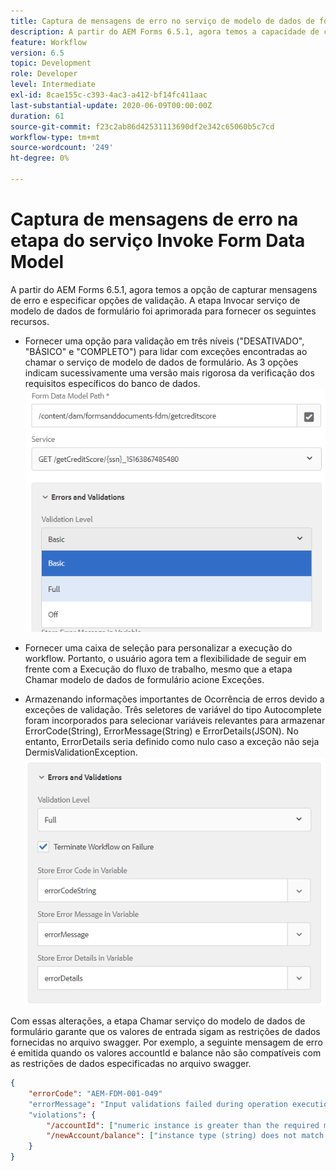 ```yaml
---
title: Captura de mensagens de erro no serviço de modelo de dados de formulário como etapa no fluxo de trabalho
description: A partir do AEM Forms 6.5.1, agora temos a capacidade de capturar mensagens de erro geradas ao usar o serviço de modelo de dados de formulário de invocação como uma etapa no fluxo de trabalho de AEM. Fluxo de trabalho.
feature: Workflow
version: 6.5
topic: Development
role: Developer
level: Intermediate
exl-id: 8cae155c-c393-4ac3-a412-bf14fc411aac
last-substantial-update: 2020-06-09T00:00:00Z
duration: 61
source-git-commit: f23c2ab86d42531113690df2e342c65060b5c7cd
workflow-type: tm+mt
source-wordcount: '249'
ht-degree: 0%

---
```


# Captura de mensagens de erro na etapa do serviço Invoke Form Data Model

A partir do AEM Forms 6.5.1, agora temos a opção de capturar mensagens de erro e especificar opções de validação. A etapa Invocar serviço de modelo de dados de formulário foi aprimorada para fornecer os seguintes recursos.

* Fornecer uma opção para validação em três níveis (&quot;DESATIVADO&quot;, &quot;BÁSICO&quot; e &quot;COMPLETO&quot;) para lidar com exceções encontradas ao chamar o serviço de modelo de dados de formulário. As 3 opções indicam sucessivamente uma versão mais rigorosa da verificação dos requisitos específicos do banco de dados.
  ![níveis de validação](assets/validation-level.PNG)

* Fornecer uma caixa de seleção para personalizar a execução do workflow. Portanto, o usuário agora tem a flexibilidade de seguir em frente com a Execução do fluxo de trabalho, mesmo que a etapa Chamar modelo de dados de formulário acione Exceções.

* Armazenando informações importantes de Ocorrência de erros devido a exceções de validação. Três seletores de variável do tipo Autocomplete foram incorporados para selecionar variáveis relevantes para armazenar ErrorCode(String), ErrorMessage(String) e ErrorDetails(JSON). No entanto, ErrorDetails seria definido como nulo caso a exceção não seja DermisValidationException.
  ![captura de mensagens de erro](assets/fdm-error-details.PNG)

Com essas alterações, a etapa Chamar serviço do modelo de dados de formulário garante que os valores de entrada sigam as restrições de dados fornecidas no arquivo swagger. Por exemplo, a seguinte mensagem de erro é emitida quando os valores accountId e balance não são compatíveis com as restrições de dados especificadas no arquivo swagger.

```json
{
    "errorCode": "AEM-FDM-001-049"
    "errorMessage": "Input validations failed during operation execution"
    "violations": {
        "/accountId": ["numeric instance is greater than the required maximum (maximum: 20, found: 97)"],
        "/newAccount/balance": ["instance type (string) does not match any allowed primitive type (allowed: [\"integer\",\"number\"])"]
    }   
}
```
